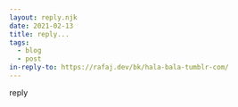 ```yaml
---
layout: reply.njk
date: 2021-02-13
title: reply...
tags:
  - blog
  - post
in-reply-to: https://rafaj.dev/bk/hala-bala-tumblr-com/
---
```

reply
